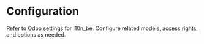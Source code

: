 # Configuration

Refer to Odoo settings for l10n_be. Configure related models, access rights, and options as needed.
